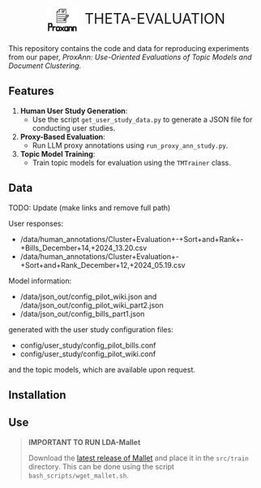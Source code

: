<!-- markdownlint-disable MD041 -->
<!-- markdownlint-disable MD033 -->
<p align="center">
  <img src="./figures/repo/Proxann1.png" alt="Logo" width="60" height="60" style="vertical-align: middle; margin-right: 10px;">
  <span style="font-size: 2em;">THETA-EVALUATION</span>
</p>
<!-- markdownlint-enable MD033 -->
<!-- markdownlint-disable MD041 -->

This repository contains the code and data for reproducing experiments from our paper, *ProxAnn: Use-Oriented Evaluations of Topic Models and Document Clustering.*

## Features

1. **Human User Study Generation**:
   - Use the script `get_user_study_data.py` to generate a JSON file for conducting user studies.
2. **Proxy-Based Evaluation**:
   - Run LLM proxy annotations using `run_proxy_ann_study.py`.
3. **Topic Model Training**:
   - Train topic models for evaluation using the `TMTrainer` class.

## Data

TODO: Update (make links and remove full path)

User responses: 

- /data/human_annotations/Cluster+Evaluation+-+Sort+and+Rank+-+Bills_December+14,+2024_13.20.csv
- /data/human_annotations/Cluster+Evaluation+-+Sort+and+Rank_December+12,+2024_05.19.csv

Model information:

- /data/json_out/config_pilot_wiki.json and /data/json_out/config_pilot_wiki_part2.json
- /data/json_out/config_bills_part1.json

generated with the user study configuration files:

- config/user_study/config_pilot_bills.conf
- config/user_study/config_pilot_wiki.conf

and the topic models, which are available upon request.

## Installation

## Use

> **IMPORTANT TO RUN LDA-Mallet**
>
> Download the [latest release of Mallet](https://github.com/mimno/Mallet/releases) and place it in the `src/train` directory. This can be done using the script `bash_scripts/wget_mallet.sh`.